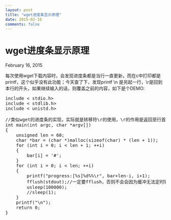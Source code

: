 ```yaml
---
layout: post
title: "wget进度条显示原理"
date: 2015-02-16
comments: false
---
```

# wget进度条显示原理
February 16, 2015

每次使用wget下载内容时，会发现进度条都是当行一直更新，而在c中打印都是printf，这个似乎没有此功能；今天查了下，发现printf \n 是另起一行，\r是回到本行的开头，如果继续输入的话，则覆盖之前的内容，如下是个DEMO:
<pre>
include < stdio.h>
include < stdlib.h>
include < unistd.h>
  
//类似wget的进度条的实现，实际就是转移符\r的使用，\r的作用是返回至行首而不换行
int main(int argc, char *argv[])
{
    unsigned len = 60;
    char *bar = (char *)malloc(sizeof(char) * (len + 1));
    for (int i = 0; i < len + 1; ++i)
    {
        bar[i] = '#';
    }
    for (int i = 0; i < len; ++i)
    {
        printf("progress:[%s]%d%%\r", bar+len-i, i+1);
        fflush(stdout);//一定要fflush，否则不会会因为缓冲无法定时输出。
        usleep(100000);
        //sleep(1);
    }
    printf("\n");
    return 0;
}
</pre>